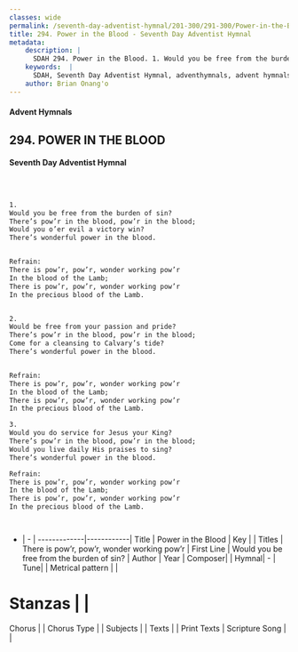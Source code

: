 ```yaml
---
classes: wide
permalink: /seventh-day-adventist-hymnal/201-300/291-300/Power-in-the-Blood/
title: 294. Power in the Blood - Seventh Day Adventist Hymnal
metadata:
    description: |
      SDAH 294. Power in the Blood. 1. Would you be free from the burden of sin? There’s pow’r in the blood, pow’r in the blood; Would you o’er evil a victory win? There’s wonderful power in the blood. 
    keywords:  |
      SDAH, Seventh Day Adventist Hymnal, adventhymnals, advent hymnals, Power in the Blood, Would you be free from the burden of sin? ,There is pow’r, pow’r, wonder working pow’r
    author: Brian Onang'o
---
```


#### Advent Hymnals
## 294. POWER IN THE BLOOD
#### Seventh Day Adventist Hymnal

```txt



1.
Would you be free from the burden of sin?
There’s pow’r in the blood, pow’r in the blood;
Would you o’er evil a victory win?
There’s wonderful power in the blood.


Refrain:
There is pow’r, pow’r, wonder working pow’r
In the blood of the Lamb;
There is pow’r, pow’r, wonder working pow’r
In the precious blood of the Lamb.


2.
Would be free from your passion and pride?
There’s pow’r in the blood, pow’r in the blood;
Come for a cleansing to Calvary’s tide?
There’s wonderful power in the blood.


Refrain:
There is pow’r, pow’r, wonder working pow’r
In the blood of the Lamb;
There is pow’r, pow’r, wonder working pow’r
In the precious blood of the Lamb.

3.
Would you do service for Jesus your King?
There’s pow’r in the blood, pow’r in the blood;
Would you live daily His praises to sing?
There’s wonderful power in the blood.

Refrain:
There is pow’r, pow’r, wonder working pow’r
In the blood of the Lamb;
There is pow’r, pow’r, wonder working pow’r
In the precious blood of the Lamb.




```

- |   -  |
-------------|------------|
Title | Power in the Blood |
Key |  |
Titles | There is pow’r, pow’r, wonder working pow’r |
First Line | Would you be free from the burden of sin? |
Author | 
Year | 
Composer|  |
Hymnal|  - |
Tune|  |
Metrical pattern | |
# Stanzas |  |
Chorus |  |
Chorus Type |  |
Subjects |  |
Texts |  |
Print Texts | 
Scripture Song |  |
  

